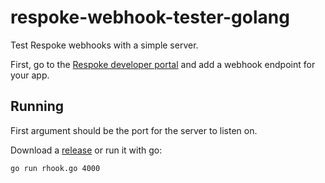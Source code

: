 # respoke-webhook-tester-golang

Test Respoke webhooks with a simple server.

First, go to the [Respoke developer portal](https://portal.respoke.io)
and add a webhook endpoint for your app.

## Running

First argument should be the port for the server to listen on.

Download a [release](https://github.com/ruffrey/respoke-webhook-tester-golang/releases/latest) or run it with go:

```
go run rhook.go 4000
```
